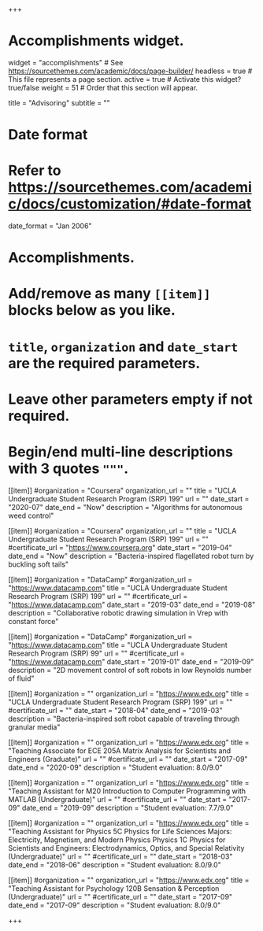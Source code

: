 +++
# Accomplishments widget.
widget = "accomplishments"  # See https://sourcethemes.com/academic/docs/page-builder/
headless = true  # This file represents a page section.
active = true  # Activate this widget? true/false
weight = 51  # Order that this section will appear.

title = "Advisoring"
subtitle = ""

# Date format
#   Refer to https://sourcethemes.com/academic/docs/customization/#date-format
date_format = "Jan 2006"

# Accomplishments.
#   Add/remove as many `[[item]]` blocks below as you like.
#   `title`, `organization` and `date_start` are the required parameters.
#   Leave other parameters empty if not required.
#   Begin/end multi-line descriptions with 3 quotes `"""`.


[[item]]
  #organization = "Coursera"
  organization_url = ""
  title = "UCLA Undergraduate Student Research Program (SRP) 199"
  url = ""
  date_start = "2020-07"
  date_end = "Now"
  description = "Algorithms for autonomous weed control"

[[item]]
  #organization = "Coursera"
  organization_url = ""
  title = "UCLA Undergraduate Student Research Program (SRP) 199"
  url = ""
  #certificate_url = "https://www.coursera.org"
  date_start = "2019-04"
  date_end = "Now"
  description = "Bacteria-inspired flagellated robot turn by buckling soft tails"

[[item]]
  #organization = "DataCamp"
  #organization_url = "https://www.datacamp.com"
  title = "UCLA Undergraduate Student Research Program (SRP) 199"
  url = ""
  #certificate_url = "https://www.datacamp.com"
  date_start = "2019-03"
  date_end = "2019-08"
  description = "Collaborative robotic drawing simulation in Vrep with constant force"

[[item]]
  #organization = "DataCamp"
  #organization_url = "https://www.datacamp.com"
  title = "UCLA Undergraduate Student Research Program (SRP) 99"
  url = ""
  #certificate_url = "https://www.datacamp.com"
  date_start = "2019-01"
  date_end = "2019-09"
  description = "2D movement control of soft robots in low Reynolds number of fluid"

[[item]]
  #organization = ""
  organization_url = "https://www.edx.org"
  title = "UCLA Undergraduate Student Research Program (SRP) 199"
  url = ""
  #certificate_url = ""
  date_start = "2018-04"
  date_end = "2019-03"
  description = "Bacteria-inspired soft robot capable of traveling through granular media"

[[item]]
  #organization = ""
  organization_url = "https://www.edx.org"
  title = "Teaching Associate for ECE 205A Matrix Analysis for Scientists and Engineers (Graduate)"
  url = ""
  #certificate_url = ""
  date_start = "2017-09"
  date_end = "2020-09"
  description = "Student evaluation: 8.0/9.0"  

[[item]]
  #organization = ""
  organization_url = "https://www.edx.org"
  title = "Teaching Assistant for M20 Introduction to Computer Programming with MATLAB (Undergraduate)"
  url = ""
  #certificate_url = ""
  date_start = "2017-09"
  date_end = "2019-09"
  description = "Student evaluation: 7.7/9.0" 

[[item]]
  #organization = ""
  organization_url = "https://www.edx.org"
  title = "Teaching Assistant for Physics 5C Physics for Life Sciences Majors: Electricity, Magnetism, and Modern Physics
Physics 1C Physics for Scientists and Engineers: Electrodynamics, Optics, and Special Relativity (Undergraduate)"
  url = ""
  #certificate_url = ""
  date_start = "2018-03"
  date_end = "2018-06"
  description = "Student evaluation: 8.0/9.0" 

  [[item]]
  #organization = ""
  organization_url = "https://www.edx.org"
  title = "Teaching Assistant for Psychology 120B Sensation & Perception (Undergraduate)"
  url = ""
  #certificate_url = ""
  date_start = "2017-09"
  date_end = "2017-09"
  description = "Student evaluation: 8.0/9.0" 

+++
